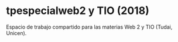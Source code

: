 # tpespecialweb2 y TIO (2018)
Espacio de trabajo compartido para las materias Web 2 y TIO (Tudai, Unicen).
